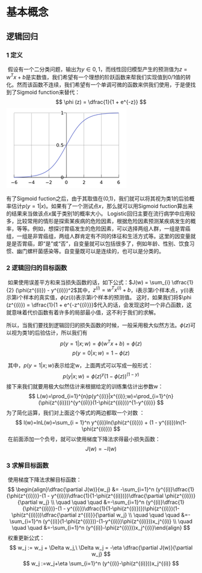 # 基本概念


## 逻辑回归

### 1 定义

​	假设有一个二分类问题，输出为$y∈{0,1}$，而线性回归模型产生的预测值为$z = w^Tx + b$是实数值，我们希望有一个理想的阶跃函数来帮我们实现值到0/1值的转化。然而该函数不连续，我们希望有一个单调可微的函数来供我们使用，于是便找到了Sigmoid function来替代：
$$
\phi (z) = \dfrac{1}{1 + e^{-z}}
$$
![201-ml-basics-01](201-ml-basics/201-ml-basics-01.png)

有了Sigmoid fuction之后，由于其取值在(0,1)，我们就可以将其视为类1的后验概率估计$p(y=1|x)$。如果有了一个测试点$x$，那么就可以用Sigmoid fuction算出来的结果来当做该点$x$属于类别1的概率大小。 Logistic回归主要在流行病学中应用较多，比较常用的情形是探索某疾病的危险因素，根据危险因素预测某疾病发生的概率，等等。例如，想探讨胃癌发生的危险因素，可以选择两组人群，一组是胃癌组，一组是非胃癌组，两组人群肯定有不同的体征和生活方式等。这里的因变量就是是否胃癌，即“是”或“否”，自变量就可以包括很多了，例如年龄、性别、饮食习惯、幽门螺杆菌感染等。自变量既可以是连续的，也可以是分类的。

### 2 逻辑回归的目标函数

​	如果使用误差平方和来当损失函数的话，如下公式：$J(w) = \sum_{i} \dfrac{1}{2} (\phi(z^{(i)}) - y^{(i)})^2$其中，$z^{(i)} = w^Tx^{(i)} + b$，i表示第i个样本点，y(i)表示第i个样本的真实值，$ϕ(z(i))$表示第i个样本的预测值。 这时，如果我们将$\phi (z^{(i)}) = \dfrac{1}{1 + e^{-z^{(i)}}}$代入的话，会发现这时一个非凸函数，这就意味着代价函数有着许多的局部最小值，这不利于我们的求解。

​	所以，当我们要找到逻辑回归的损失函数的时候，一般采用极大似然方法。$ϕ(z)$可以视为类1的后验估计，所以我们有
$$
p(y=1|x;w) = \phi(w^Tx + b)=\phi(z)
$$
$$
p(y=0|x;w) = 1 - \phi(z)
$$

​	其中，$p(y=1|x;w)$表示给定w，上面两式可以写成一般形式：
$$
p(y|x;w)=\phi(z)^{y}(1 - \phi(z))^{(1-y)}
$$
​	  接下来我们就要用极大似然估计来根据给定的训练集估计出参数w：
$$
L(w)=\prod_{i=1}^{n}p(y^{(i)}|x^{(i)};w)=\prod_{i=1}^{n}(\phi(z^{(i)}))^{y^{(i)}}(1-\phi(z^{(i)}))^{1-y^{(i)}}
$$
 	为了简化运算，我们对上面这个等式的两边都取一个对数 ：
$$
l(w)=lnL(w)=\sum_{i = 1}^n y^{(i)}ln(\phi(z^{(i)})) + (1 - y^{(i)})ln(1-\phi(z^{(i)}))
$$
​	在前面添加一个负号，就可以使用梯度下降法求得最小损失函数：
$$
J(w)=-l(w)
$$



### 3 求解目标函数
​	使用梯度下降法求解目标函数：
$$
\begin{align}\dfrac{\partial J(w)}{w_j} &= -\sum_{i=1}^n (y^{(i)}\dfrac{1}{\phi(z^{(i)})}-(1 - y^{(i)})\dfrac{1}{1-\phi(z^{(i)})})\dfrac{\partial \phi(z^{(i)})}{\partial w_j} \\ \quad   \quad \quad &=-\sum_{i=1}^n (y^{(i)}\dfrac{1}{\phi(z^{(i)})}-(1 - y^{(i)})\dfrac{1}{1-\phi(z^{(i)})})\phi(z^{(i)})(1-\phi(z^{(i)}))\dfrac{\partial z^{(i)}}{\partial w_j} \\ \quad \quad \quad &=-\sum_{i=1}^n (y^{(i)}(1-\phi(z^{(i)}))-(1-y^{(i)})\phi(z^{(i)}))x_j^{(i)} \\ \quad \quad \quad &=-\sum_{i=1}^n (y^{(i)}-\phi(z^{(i)}))x_j^{(i)}\end{align}
$$
​	权重更新公式：
$$
w_j := w_j + \Delta w_j,\ \Delta w_j = -\eta \dfrac{\partial J(w)}{\partial w_j}
$$
$$
w_j :=w_j+\eta \sum_{i=1}^n (y^{(i)}-\phi(z^{(i)}))x_j^{(i)}
$$

